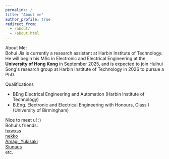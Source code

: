 ```yaml
---
permalink: /
title: "About me"
author_profile: true
redirect_from: 
  - /about/
  - /about.html
---
```


About Me:  
Bohui Jia is currently a research assistant at Harbin Institute of Technology. He will begin his MSc in Electronic and Electrical Engineering at the **University of Hong Kong** in September 2025, and is expected to join Huihui Song's research group at Harbin Institute of Technology in 2026 to pursue a PhD.  


Qualifications  
- BEng Electrical Engineering and Automation (Harbin Institute of Technology)
- B.Eng. Electronic and Electrical Engineering with Honours, Class l (University of Birmingham)

Nice to meet u! :)  
Bohui's friends:  
[hxwxss](https://hxwxss.github.io/yxcheng.github.io//)  
[nekko](http://nekko.moe)  
[Amagi_Yukisaki](amagi.yukisaki.io)  
[Siunaus](https://kamome.moe/)  
etc.
